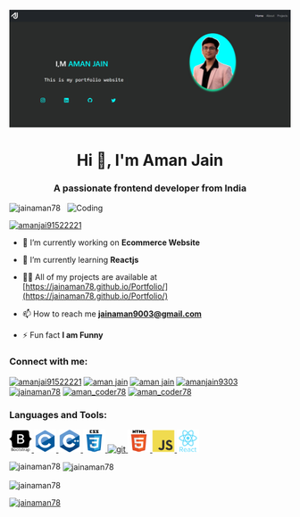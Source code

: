 ![logo](https://github.com/jainaman78/jainaman78/blob/main/Screenshot%202023-04-10%20214956.png)
<h1 align="center">Hi 👋, I'm Aman Jain</h1>
<h3 align="center">A passionate frontend developer from India</h3>
<img align="right" alt="Coding" width="400" src="https://cdn.dribbble.com/users/1059583/screenshots/4171367/coding-freak.gif">

<p align="left"> <img src="https://komarev.com/ghpvc/?username=jainaman78&label=Profile%20views&color=0e75b6&style=flat" alt="jainaman78" /> </p>


<p align="left"> <a href="https://twitter.com/amanjai91522221" target="blank"><img src="https://img.shields.io/twitter/follow/amanjai91522221?logo=twitter&style=for-the-badge" alt="amanjai91522221" /></a> </p>

- 🔭 I’m currently working on **Ecommerce Website**

- 🌱 I’m currently learning **Reactjs**

- 👨‍💻 All of my projects are available at [https://jainaman78.github.io/Portfolio/](https://jainaman78.github.io/Portfolio/)

- 📫 How to reach me **jainaman9003@gmail.com**

- ⚡ Fun fact **I am Funny**

<h3 align="left">Connect with me:</h3>
<p align="left">
<a href="https://twitter.com/amanjai91522221" target="blank"><img align="center" src="https://raw.githubusercontent.com/rahuldkjain/github-profile-readme-generator/master/src/images/icons/Social/twitter.svg" alt="amanjai91522221" height="30" width="40" /></a>
<a href="https://linkedin.com/in/aman jain" target="blank"><img align="center" src="https://raw.githubusercontent.com/rahuldkjain/github-profile-readme-generator/master/src/images/icons/Social/linked-in-alt.svg" alt="aman jain" height="30" width="40" /></a>
<a href="https://fb.com/aman jain" target="blank"><img align="center" src="https://raw.githubusercontent.com/rahuldkjain/github-profile-readme-generator/master/src/images/icons/Social/facebook.svg" alt="aman jain" height="30" width="40" /></a>
<a href="https://instagram.com/amanjain9303" target="blank"><img align="center" src="https://raw.githubusercontent.com/rahuldkjain/github-profile-readme-generator/master/src/images/icons/Social/instagram.svg" alt="amanjain9303" height="30" width="40" /></a>
<a href="https://www.codechef.com/users/jainaman78" target="blank"><img align="center" src="https://cdn.jsdelivr.net/npm/simple-icons@3.1.0/icons/codechef.svg" alt="jainaman78" height="30" width="40" /></a>
<a href="https://www.hackerrank.com/aman_coder78" target="blank"><img align="center" src="https://raw.githubusercontent.com/rahuldkjain/github-profile-readme-generator/master/src/images/icons/Social/hackerrank.svg" alt="aman_coder78" height="30" width="40" /></a>
<a href="https://www.leetcode.com/aman_coder78" target="blank"><img align="center" src="https://raw.githubusercontent.com/rahuldkjain/github-profile-readme-generator/master/src/images/icons/Social/leet-code.svg" alt="aman_coder78" height="30" width="40" /></a>
</p>

<h3 align="left">Languages and Tools:</h3>
<p align="left"> <a href="https://getbootstrap.com" target="_blank" rel="noreferrer"> <img src="https://raw.githubusercontent.com/devicons/devicon/master/icons/bootstrap/bootstrap-plain-wordmark.svg" alt="bootstrap" width="40" height="40"/> </a> <a href="https://www.cprogramming.com/" target="_blank" rel="noreferrer"> <img src="https://raw.githubusercontent.com/devicons/devicon/master/icons/c/c-original.svg" alt="c" width="40" height="40"/> </a> <a href="https://www.w3schools.com/cpp/" target="_blank" rel="noreferrer"> <img src="https://raw.githubusercontent.com/devicons/devicon/master/icons/cplusplus/cplusplus-original.svg" alt="cplusplus" width="40" height="40"/> </a> <a href="https://www.w3schools.com/css/" target="_blank" rel="noreferrer"> <img src="https://raw.githubusercontent.com/devicons/devicon/master/icons/css3/css3-original-wordmark.svg" alt="css3" width="40" height="40"/> </a> <a href="https://git-scm.com/" target="_blank" rel="noreferrer"> <img src="https://www.vectorlogo.zone/logos/git-scm/git-scm-icon.svg" alt="git" width="40" height="40"/> </a> <a href="https://www.w3.org/html/" target="_blank" rel="noreferrer"> <img src="https://raw.githubusercontent.com/devicons/devicon/master/icons/html5/html5-original-wordmark.svg" alt="html5" width="40" height="40"/> </a> <a href="https://developer.mozilla.org/en-US/docs/Web/JavaScript" target="_blank" rel="noreferrer"> <img src="https://raw.githubusercontent.com/devicons/devicon/master/icons/javascript/javascript-original.svg" alt="javascript" width="40" height="40"/> </a> <a href="https://reactjs.org/" target="_blank" rel="noreferrer"> <img src="https://raw.githubusercontent.com/devicons/devicon/master/icons/react/react-original-wordmark.svg" alt="react" width="40" height="40"/> </a> </p>

<p><img align="left" src="https://github-readme-stats.vercel.app/api/top-langs?username=jainaman78&show_icons=true&locale=en&layout=compact" alt="jainaman78" /></p>


<p>&nbsp;<img align="center" src="https://github-readme-stats.vercel.app/api?username=jainaman78&show_icons=true&locale=en" alt="jainaman78" /></p>

<p><img align="center" src="https://github-readme-streak-stats.herokuapp.com/?user=jainaman78&" alt="jainaman78" /></p>

<p align="left"> <a href="https://github.com/ryo-ma/github-profile-trophy"><img src="https://github-profile-trophy.vercel.app/?username=jainaman78" alt="jainaman78" /></a> </p>
